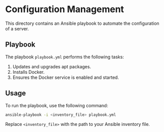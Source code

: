 # Configuration Management

This directory contains an Ansible playbook to automate the configuration of a server.

## Playbook

The playbook `playbook.yml` performs the following tasks:
1. Updates and upgrades apt packages.
2. Installs Docker.
3. Ensures the Docker service is enabled and started.

## Usage

To run the playbook, use the following command:

```bash
ansible-playbook -i <inventory_file> playbook.yml
```

Replace `<inventory_file>` with the path to your Ansible inventory file.
